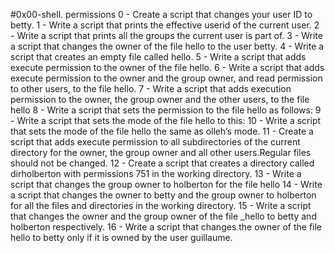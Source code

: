 #0x00-shell. permissions
0 - Create a script that changes your user ID to betty. 
1 - Write a script that prints the effective userid of the current user. 
2 - Write a script that prints all the groups the current user is part of. 
3 - Write a script that changes the owner of the file hello to the user betty.
4 - Write a script that creates an empty file called hello. 
5 - Write a script that adds execute permission to the owner of the file hello.
6 - Write a script that adds execute permission to the owner and the group owner, and read permission to other users, to the file hello. 
7 - Write a script that adds execution permission to the owner, the group owner and the other users, to the file hello 
8 - Write a script that sets the permission to the file hello as follows:
9 - Write a script that sets the mode of the file hello to this: 
10 - Write a script that sets the mode of the file hello the same as olleh’s mode. 
11 - Create a script that adds execute permission to all subdirectories of the current directory for the owner, the group owner and all other users.Regular files should not be changed.
12 - Create a script that creates a directory called dirholberton with permissions 751 in the working directory. 
13 - Write a script that changes the group owner to holberton for the file hello 
14 - Write a script that changes the owner to betty and the group owner to holberton for all the files and directories in the working directory.
15 - Write a script that changes the owner and the group owner of the file _hello to betty and holberton respectively. 
16 - Write a script that changes the owner of the file hello to betty only if it is owned by the user guillaume.
